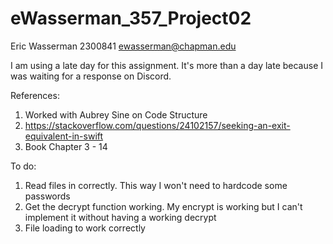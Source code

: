 # eWasserman_357_Project02

Eric Wasserman
2300841
ewasserman@chapman.edu

I am using a late day for this assignment. It's more than a day late because I was waiting for a response on Discord.

References:
  1. Worked with Aubrey Sine on Code Structure
  2. https://stackoverflow.com/questions/24102157/seeking-an-exit-equivalent-in-swift
  3. Book Chapter 3 - 14

To do:
  1. Read files in correctly. This way I won't need to hardcode some passwords
  2. Get the decrypt function working. My encrypt is working but I can't implement it without having a working decrypt
  3. File loading to work correctly 
